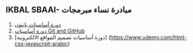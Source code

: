 ##   IKBAL SBAAI- مبادرة نساء مبرمجات  

1.  [دورة أساسيات بايثون](https://www.udemy.com/introduction-to-python)
2.  [دورة أساسيات Git and GitHub](https://www.udemy.com/introduction-to-git-and-github)
3.  [دورة أساسيات تصميم المواقع الالكترونية] (https://www.udemy.com/html-css-javascript-arabic)
